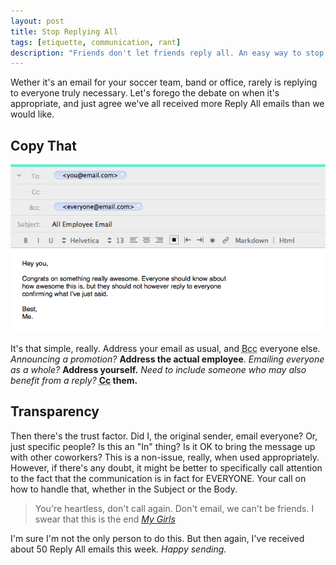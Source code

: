 ```yaml
---
layout: post
title: Stop Replying All
tags: [etiquette, communication, rant]
description: "Friends don't let friends reply all. An easy way to stop Reply All, overnight."
---
```


Wether it's an email for your soccer team, band or office, rarely is replying to everyone truly necessary. Let's forego the debate on when it's appropriate, and just agree we've all received more Reply All emails than we would like.

## Copy That

![BCC Everyone](/assets/media/bcc.png)

It's that simple, really. Address your email as usual, and <abbr title="Blind Carbon Copy">Bcc</abbr> everyone else. *Announcing a promotion?* **Address the actual employee**. *Emailing everyone as a whole?* **Address yourself.** *Need to include someone who may also benefit from a reply?* **<abbr title="Carbon Copy">Cc</abbr> them.**

## Transparency

Then there's the trust factor. Did I, the original sender, email everyone? Or, just specific people? Is this an "In" thing? Is it OK to bring the message up with other coworkers? This is a non-issue, really, when used appropriately. However, if there's any doubt, it might be better to specifically call attention to the fact that the communication is in fact for EVERYONE. Your call on how to handle that, whether in the Subject or the Body.

> You're heartless, don't call again.
> Don't email, we can't be friends.
> I swear that this is the end
> *[My Girls](http://rapgenius.com/Childish-gambino-my-girls-lyrics)*

I'm sure I'm not the only person to do this. But then again, I've received about 50 Reply All emails this week. *Happy sending.*
